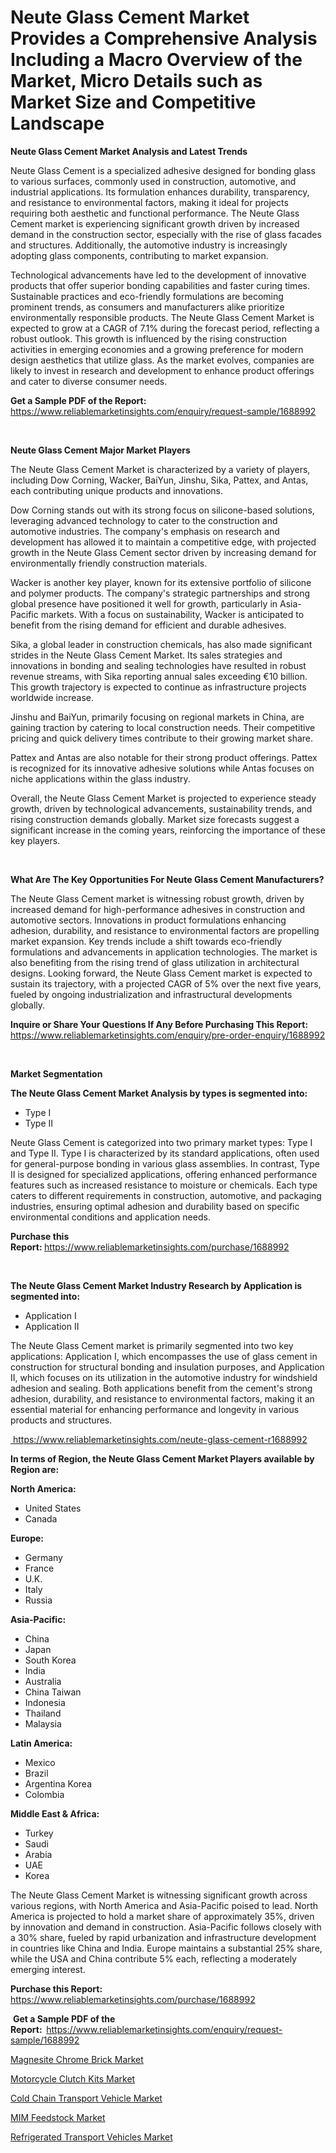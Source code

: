 <p><h1>Neute Glass Cement Market Provides a Comprehensive Analysis Including a Macro Overview of the Market, Micro Details such as Market Size and Competitive Landscape</h1></p><p><strong>Neute Glass Cement Market Analysis and Latest Trends</strong></p>
<p><p>Neute Glass Cement is a specialized adhesive designed for bonding glass to various surfaces, commonly used in construction, automotive, and industrial applications. Its formulation enhances durability, transparency, and resistance to environmental factors, making it ideal for projects requiring both aesthetic and functional performance. The Neute Glass Cement market is experiencing significant growth driven by increased demand in the construction sector, especially with the rise of glass facades and structures. Additionally, the automotive industry is increasingly adopting glass components, contributing to market expansion.</p><p>Technological advancements have led to the development of innovative products that offer superior bonding capabilities and faster curing times. Sustainable practices and eco-friendly formulations are becoming prominent trends, as consumers and manufacturers alike prioritize environmentally responsible products. The Neute Glass Cement Market is expected to grow at a CAGR of 7.1% during the forecast period, reflecting a robust outlook. This growth is influenced by the rising construction activities in emerging economies and a growing preference for modern design aesthetics that utilize glass. As the market evolves, companies are likely to invest in research and development to enhance product offerings and cater to diverse consumer needs.</p></p>
<p><strong>Get a Sample PDF of the Report:&nbsp;</strong> <a href="https://www.reliablemarketinsights.com/enquiry/request-sample/1688992?utm_campaign=1549&utm_medium=2&utm_source=Github&utm_content=ia&utm_term=17102024&utm_id=neute-glass-cement">https://www.reliablemarketinsights.com/enquiry/request-sample/1688992</a></p>
<p>&nbsp;</p>
<p><strong>Neute Glass Cement Major Market Players</strong></p>
<p><p>The Neute Glass Cement Market is characterized by a variety of players, including Dow Corning, Wacker, BaiYun, Jinshu, Sika, Pattex, and Antas, each contributing unique products and innovations. </p><p>Dow Corning stands out with its strong focus on silicone-based solutions, leveraging advanced technology to cater to the construction and automotive industries. The company's emphasis on research and development has allowed it to maintain a competitive edge, with projected growth in the Neute Glass Cement sector driven by increasing demand for environmentally friendly construction materials.</p><p>Wacker is another key player, known for its extensive portfolio of silicone and polymer products. The company's strategic partnerships and strong global presence have positioned it well for growth, particularly in Asia-Pacific markets. With a focus on sustainability, Wacker is anticipated to benefit from the rising demand for efficient and durable adhesives.</p><p>Sika, a global leader in construction chemicals, has also made significant strides in the Neute Glass Cement Market. Its sales strategies and innovations in bonding and sealing technologies have resulted in robust revenue streams, with Sika reporting annual sales exceeding €10 billion. This growth trajectory is expected to continue as infrastructure projects worldwide increase.</p><p>Jinshu and BaiYun, primarily focusing on regional markets in China, are gaining traction by catering to local construction needs. Their competitive pricing and quick delivery times contribute to their growing market share.</p><p>Pattex and Antas are also notable for their strong product offerings. Pattex is recognized for its innovative adhesive solutions while Antas focuses on niche applications within the glass industry.</p><p>Overall, the Neute Glass Cement Market is projected to experience steady growth, driven by technological advancements, sustainability trends, and rising construction demands globally. Market size forecasts suggest a significant increase in the coming years, reinforcing the importance of these key players.</p></p>
<p>&nbsp;</p>
<p><strong>What Are The Key Opportunities For Neute Glass Cement Manufacturers?</strong></p>
<p><p>The Neute Glass Cement market is witnessing robust growth, driven by increased demand for high-performance adhesives in construction and automotive sectors. Innovations in product formulations enhancing adhesion, durability, and resistance to environmental factors are propelling market expansion. Key trends include a shift towards eco-friendly formulations and advancements in application technologies. The market is also benefiting from the rising trend of glass utilization in architectural designs. Looking forward, the Neute Glass Cement market is expected to sustain its trajectory, with a projected CAGR of 5% over the next five years, fueled by ongoing industrialization and infrastructural developments globally.</p></p>
<p><strong>Inquire or Share Your Questions If Any Before Purchasing This Report:</strong> <a href="https://www.reliablemarketinsights.com/enquiry/pre-order-enquiry/1688992?utm_campaign=1549&utm_medium=2&utm_source=Github&utm_content=ia&utm_term=17102024&utm_id=neute-glass-cement">https://www.reliablemarketinsights.com/enquiry/pre-order-enquiry/1688992</a></p>
<p>&nbsp;</p>
<p><strong>Market Segmentation</strong></p>
<p><strong>The Neute Glass Cement Market Analysis by types is segmented into:</strong></p>
<p><ul><li>Type I</li><li>Type II</li></ul></p>
<p><p>Neute Glass Cement is categorized into two primary market types: Type I and Type II. Type I is characterized by its standard applications, often used for general-purpose bonding in various glass assemblies. In contrast, Type II is designed for specialized applications, offering enhanced performance features such as increased resistance to moisture or chemicals. Each type caters to different requirements in construction, automotive, and packaging industries, ensuring optimal adhesion and durability based on specific environmental conditions and application needs.</p></p>
<p><strong>Purchase this Report:&nbsp;</strong><a href="https://www.reliablemarketinsights.com/purchase/1688992?utm_campaign=1549&utm_medium=2&utm_source=Github&utm_content=ia&utm_term=17102024&utm_id=neute-glass-cement">https://www.reliablemarketinsights.com/purchase/1688992</a></p>
<p>&nbsp;</p>
<p><strong>The Neute Glass Cement Market Industry Research by Application is segmented into:</strong></p>
<p><ul><li>Application I</li><li>Application II</li></ul></p>
<p><p>The Neute Glass Cement market is primarily segmented into two key applications: Application I, which encompasses the use of glass cement in construction for structural bonding and insulation purposes, and Application II, which focuses on its utilization in the automotive industry for windshield adhesion and sealing. Both applications benefit from the cement's strong adhesion, durability, and resistance to environmental factors, making it an essential material for enhancing performance and longevity in various products and structures.</p></p>
<p><a href="https://www.reliablemarketinsights.com/neute-glass-cement-r1688992?utm_campaign=1549&utm_medium=2&utm_source=Github&utm_content=ia&utm_term=17102024&utm_id=neute-glass-cement">&nbsp;https://www.reliablemarketinsights.com/neute-glass-cement-r1688992</a></p>
<p><strong>In terms of Region, the Neute Glass Cement Market Players available by Region are:</strong></p>
<p>
    <p> <strong> North America: </strong>
        <ul>
            <li>United States</li>
            <li>Canada</li>
        </ul>
        </p> 
    <p> <strong> Europe: </strong>
        <ul>
            <li>Germany</li>
            <li>France</li>
            <li>U.K.</li>
            <li>Italy</li>
            <li>Russia</li>
        </ul>
        </p> 
    <p> <strong> Asia-Pacific: </strong>
        <ul>
            <li>China</li>
            <li>Japan</li>
            <li>South Korea</li>
            <li>India</li>
            <li>Australia</li>
            <li>China Taiwan</li>
            <li>Indonesia</li>
            <li>Thailand</li>
            <li>Malaysia</li>
        </ul>
        </p> 
    <p> <strong> Latin America: </strong>
        <ul>
            <li>Mexico</li>
            <li>Brazil</li>
            <li>Argentina Korea</li>
            <li>Colombia</li>
        </ul>
        </p> 
    <p> <strong> Middle East & Africa: </strong>
        <ul>
            <li>Turkey</li>
            <li>Saudi</li>
            <li>Arabia</li>
            <li>UAE</li>
            <li>Korea</li>
        </ul>
    </p>
    </p>
<p><p>The Neute Glass Cement Market is witnessing significant growth across various regions, with North America and Asia-Pacific poised to lead. North America is projected to hold a market share of approximately 35%, driven by innovation and demand in construction. Asia-Pacific follows closely with a 30% share, fueled by rapid urbanization and infrastructure development in countries like China and India. Europe maintains a substantial 25% share, while the USA and China contribute 5% each, reflecting a moderately emerging interest.</p></p>
<p><strong>Purchase this Report: </strong><a href="https://www.reliablemarketinsights.com/purchase/1688992?utm_campaign=1549&utm_medium=2&utm_source=Github&utm_content=ia&utm_term=17102024&utm_id=neute-glass-cement">https://www.reliablemarketinsights.com/purchase/1688992</a></p>
<p>&nbsp;<strong>Get a Sample PDF of the Report:&nbsp;&nbsp;</strong><a href="https://www.reliablemarketinsights.com/enquiry/request-sample/1688992?utm_campaign=1549&utm_medium=2&utm_source=Github&utm_content=ia&utm_term=17102024&utm_id=neute-glass-cement">https://www.reliablemarketinsights.com/enquiry/request-sample/1688992</a></p>
<p><strong></strong></p>
<p><p><a href="https://www.linkedin.com/pulse/magnesite-chrome-brick-value-chain-analysis-from-raw-materials-yrjxf?utm_campaign=1549&utm_medium=2&utm_source=Github&utm_content=ia&utm_term=17102024&utm_id=neute-glass-cement">Magnesite Chrome Brick Market</a></p><p><a href="https://www.linkedin.com/pulse/motorcycle-clutch-kits-market-forecast-global-trends-analysis-epuie?utm_campaign=1549&utm_medium=2&utm_source=Github&utm_content=ia&utm_term=17102024&utm_id=neute-glass-cement">Motorcycle Clutch Kits Market</a></p><p><a href="https://www.linkedin.com/pulse/emerging-trends-cold-chain-transport-vehicle-market-global-outlook-36gze?utm_campaign=1549&utm_medium=2&utm_source=Github&utm_content=ia&utm_term=17102024&utm_id=neute-glass-cement">Cold Chain Transport Vehicle Market</a></p><p><a href="https://www.linkedin.com/pulse/mim-feedstock-market-global-share-ranking-overall-sales-6nozf?utm_campaign=1549&utm_medium=2&utm_source=Github&utm_content=ia&utm_term=17102024&utm_id=neute-glass-cement">MIM Feedstock Market</a></p><p><a href="https://www.linkedin.com/pulse/refrigerated-transport-vehicles-market-trends-detailed-ktawe?utm_campaign=1549&utm_medium=2&utm_source=Github&utm_content=ia&utm_term=17102024&utm_id=neute-glass-cement">Refrigerated Transport Vehicles Market</a></p></p>